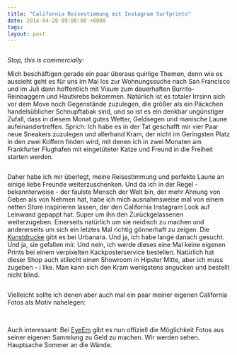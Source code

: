 ```yaml
---
title: "California Reisestimmung mit Instagram Surfprints"
date: 2014-04-28 09:00:00 +0000
tags: 
layout: post
---
```

<img src='http://www.urbanara.de/3327-14531-thickbox/myan-soffia-no-189.jpg' alt=''>

*Stop, this is commercially:*

Mich beschäftigen gerade ein paar überaus quirlige Themen, denn wie es aussieht geht es für uns im Mai los zur Wohnungssuche nach San Francisco und im Juli dann hoffentlich mit Visum zum dauerhaften Burrito-Reinbaggern und Hautkrebs bekommen. Natürlich ist es totaler Irrsinn sich vor dem Move noch Gegenstände zuzulegen, die größer als ein Päckchen handelsüblicher Schnupftabak sind, und so ist es ein denkbar ungünstiger Zufall, dass in diesem Monat gutes Wetter, Geldsegen und manische Laune aufeinandertreffen. Sprich: Ich habe es in der Tat geschafft mir vier Paar neue Sneakers zuzulegen und allerhand Kram, der nicht im Geringsten Platz in den zwei Koffern finden wird, mit denen ich in zwei Monaten am Frankfurter Flughafen mit eingetüteter Katze und Freund in die Freiheit starten werden.

<img src="http://www.urbanara.de/3323-14518-thickbox/myan-soffia-surge.jpg" alt="">

Daher habe ich mir überlegt, meine Reisestimmung und perfekte Laune an einige liebe Freunde weiterzuschenken. Und da ich in der Regel - bekannterweise - der faulste Mensch der Welt bin, der mehr Ahnung von Geben als von Nehmen hat, habe ich mich ausnahmsweise mal von einem netten Store inspirieren lassen, der den California Instagram Look auf Leinwand gepappt hat. Super um ihn den Zurückgelassenen weiterzugeben. Einerseits natürlich um sie neidisch zu machen und andererseits um sich ein letztes Mal richtig gönnerhaft zu zeigen. Die <a href="http://www.urbanara.de/kunst" rel="nofollow">Kunstdrucke</a> gibt es bei Urbanara. Und ja, ich habe lange danach gesucht. Und ja, sie gefallen mir. Und nein, ich werde dieses eine Mal keine eigenen Prints bei einem verpixelten Kackposterservice bestellen. Natürlich hat dieser Shop auch stilecht einen Showroom in Hipster Mitte, aber ich muss zugeben - i like. Man kann sich den Kram wenigstens angucken und bestellt nicht blind.

<img src="http://www.urbanara.de/3328-14533-thickbox/myan-soffia-no-365.jpg" alt="">

Vielleicht sollte ich denen aber auch mal ein paar meiner eigenen California Fotos als Motiv nahelegen:

<img src="http://distilleryimage9.ak.instagram.com/6c8cfc38006611e2ba4022000a1e8932_7.jpg" alt="">

<img src="http://distilleryimage8.ak.instagram.com/b3259ca4fad011e18a5622000a1cf717_7.jpg" alt="">

<img src="http://distilleryimage7.ak.instagram.com/d36e187cf7c111e1b83422000a1de2ad_7.jpg" alt="">

Auch interessant: Bei [EyeEm](http://www.eyeem.com/market) gibt es nun offiziell die Möglichkeit Fotos aus seiner eigenen Sammlung zu Geld zu machen. Wir werden sehen. Hauptsache Sommer an die Wände.  


